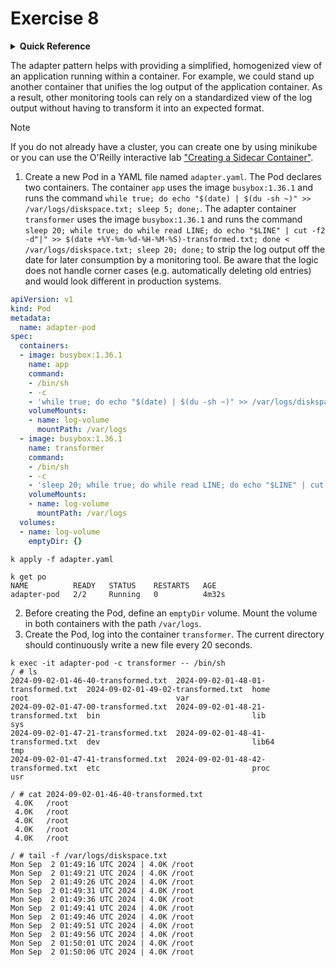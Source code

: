 # Exercise 8

<details>
<summary><b>Quick Reference</b></summary>
<p>

* Namespace: `default`<br>
* Documentation: [Pods](https://kubernetes.io/docs/concepts/workloads/pods/), [Volumes](https://kubernetes.io/docs/concepts/storage/volumes/)

</p>
</details>

The adapter pattern helps with providing a simplified, homogenized view of an application running within a container. For example, we could stand up another container that unifies the log output of the application container. As a result, other monitoring tools can rely on a standardized view of the log output without having to transform it into an expected format.

> [!NOTE]
> If you do not already have a cluster, you can create one by using minikube or you can use the O'Reilly interactive lab ["Creating a Sidecar Container"](https://learning.oreilly.com/scenarios/creating-a-sidecar/9781098163938/).

1. Create a new Pod in a YAML file named `adapter.yaml`. The Pod declares two containers. The container `app` uses the image `busybox:1.36.1` and runs the command `while true; do echo "$(date) | $(du -sh ~)" >> /var/logs/diskspace.txt; sleep 5; done;`. The adapter container `transformer` uses the image `busybox:1.36.1` and runs the command `sleep 20; while true; do while read LINE; do echo "$LINE" | cut -f2 -d"|" >> $(date +%Y-%m-%d-%H-%M-%S)-transformed.txt; done < /var/logs/diskspace.txt; sleep 20; done;` to strip the log output off the date for later consumption by a monitoring tool. Be aware that the logic does not handle corner cases (e.g. automatically deleting old entries) and would look different in production systems.

```yaml
apiVersion: v1
kind: Pod
metadata:
  name: adapter-pod
spec:
  containers:
  - image: busybox:1.36.1
    name: app
    command:
    - /bin/sh
    - -c
    - 'while true; do echo "$(date) | $(du -sh ~)" >> /var/logs/diskspace.txt; sleep 5; done;'
    volumeMounts:
    - name: log-volume
      mountPath: /var/logs
  - image: busybox:1.36.1
    name: transformer
    command:
    - /bin/sh
    - -c
    - 'sleep 20; while true; do while read LINE; do echo "$LINE" | cut -f2 -d"|" >> $(date +%Y-%m-%d-%H-%M-%S)-transformed.txt; done < /var/logs/diskspace.txt; sleep 20; done;'
    volumeMounts:
    - name: log-volume
      mountPath: /var/logs
  volumes:
  - name: log-volume
    emptyDir: {}
```

```
k apply -f adapter.yaml

k get po
NAME          READY   STATUS    RESTARTS   AGE
adapter-pod   2/2     Running   0          4m32s
```

2. Before creating the Pod, define an `emptyDir` volume. Mount the volume in both containers with the path `/var/logs`.
3. Create the Pod, log into the container `transformer`. The current directory should continuously write a new file every 20 seconds.

```
k exec -it adapter-pod -c transformer -- /bin/sh
/ # ls
2024-09-02-01-46-40-transformed.txt  2024-09-02-01-48-01-transformed.txt  2024-09-02-01-49-02-transformed.txt  home                                 root                                 var
2024-09-02-01-47-00-transformed.txt  2024-09-02-01-48-21-transformed.txt  bin                                  lib                                  sys
2024-09-02-01-47-21-transformed.txt  2024-09-02-01-48-41-transformed.txt  dev                                  lib64                                tmp
2024-09-02-01-47-41-transformed.txt  2024-09-02-01-48-42-transformed.txt  etc                                  proc                                 usr

/ # cat 2024-09-02-01-46-40-transformed.txt
 4.0K	/root
 4.0K	/root
 4.0K	/root
 4.0K	/root
 4.0K	/root

/ # tail -f /var/logs/diskspace.txt 
Mon Sep  2 01:49:16 UTC 2024 | 4.0K	/root
Mon Sep  2 01:49:21 UTC 2024 | 4.0K	/root
Mon Sep  2 01:49:26 UTC 2024 | 4.0K	/root
Mon Sep  2 01:49:31 UTC 2024 | 4.0K	/root
Mon Sep  2 01:49:36 UTC 2024 | 4.0K	/root
Mon Sep  2 01:49:41 UTC 2024 | 4.0K	/root
Mon Sep  2 01:49:46 UTC 2024 | 4.0K	/root
Mon Sep  2 01:49:51 UTC 2024 | 4.0K	/root
Mon Sep  2 01:49:56 UTC 2024 | 4.0K	/root
Mon Sep  2 01:50:01 UTC 2024 | 4.0K	/root
Mon Sep  2 01:50:06 UTC 2024 | 4.0K	/root
```
